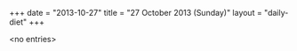 +++
date = "2013-10-27"
title = "27 October 2013 (Sunday)"
layout = "daily-diet"
+++


\<no entries\>

